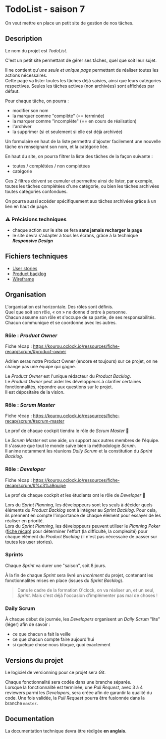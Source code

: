 # TodoList - saison 7

On veut mettre en place un petit site de gestion de nos tâches.

## Description

Le nom du projet est _TodoList_.

C'est un petit site permettant de gérer ses tâches, quel que soit leur sujet.

Il ne contient qu'_une seule et unique page_ permettant de réaliser toutes les actions nécessaires.  
Cette page va lister toutes les tâches déjà saisies, ainsi que leurs catégories respectives. Seules les tâches actives (non archivées) sont affichées par défaut.

Pour chaque tâche, on pourra :

- modifier son nom
- la marquer comme "complète" (== terminée)
- la marquer comme "incomplète" (== en cours de réalisation)
- l'archiver
- la supprimer (si et seulement si elle est déjà archivée)

Un formulaire en haut de la liste permettra d'ajouter facilement une nouvelle tâche en renseignant son nom, et la catégorie liée.

En haut du site, on pourra filtrer la liste des tâches de la façon suivante :

- toutes / complétées / non complétées
- catégorie

Ces 2 filtres doivent se cumuler et permettre ainsi de lister, par exemple, toutes les tâches complétées d'une catégorie, ou bien les tâches archivées toutes catégories confondues.

On pourra aussi accéder spécifiquement aux tâches archivées grâce à un lien en haut de page.

### :warning: Précisions techniques

- chaque action sur le site se fera **sans jamais recharger la page**
- le site devra s'adapter à tous les écrans, grâce à la technique **_Responsive Design_**

## Fichiers techniques

- [User stories](docs/user_stories.md)
- [Product backlog](docs/product_backlog.md)
- [Wireframe](docs/wireframe.png)

## Organisation

L'organisation est horizontale. Des rôles sont définis.  
Quel que soit son rôle, « on » ne donne d'ordre à personne.  
Chacun assume son rôle et s'occupe de sa partie, de ses responsabilités.  
Chacun communique et se coordonne avec les autres.

### Rôle : _Product Owner_

Fiche récap : https://kourou.oclock.io/ressources/fiche-recap/scrum/#product-owner

Adrien seras notre Product Owner (encore et toujours) sur ce projet, on ne change pas une équipe qui gagne.

Le _Product Owner_ est l'unique rédacteur du _Product Backlog_.  
Le _Product Owner_ peut aider les développeurs à clarifier certaines fonctionnalités, répondre aux questions sur le projet.  
Il est dépositaire de la vision.

### Rôle : _Scrum Master_

Fiche récap : https://kourou.oclock.io/ressources/fiche-recap/scrum/#scrum-master

Le prof de chaque cockpit tiendra le rôle de _Scrum Master_ :pray:

Le _Scrum Master_ est une aide, un support aux autres membres de l'équipe.  
Il s'assure que tout le monde suive bien la méthodologie _Scrum_.  
Il anime notamment les réunions _Daily Scrum_ et la constitution du _Sprint Backlog_.

### Rôle : _Developer_

Fiche récap : https://kourou.oclock.io/ressources/fiche-recap/scrum/#%c3%a9quipe

Le prof de chaque cockpit _et_ les étudiants ont le rôle de _Developer_ :muscle:

Lors du _Sprint Planning_, les développeurs sont les seuls à décider quels éléments du _Product Backlog_ sont à intégrer au _Sprint Backlog_. Pour cela, ils prennent en compte l'importance de chaque élément pour essayer de les réaliser en priorité.  
Lors du _Sprint Planning_, les développeurs peuvent utiliser le _Planning Poker_ ([fiche récap](https://kourou.oclock.io/ressources/fiche-recap/scrum/#sprint-planning)) pour déterminer l'effort (la difficulté, la complexité) pour chaque élément du _Product Backlog_ (il n'est pas nécessaire de passer sur toutes les user stories).

### Sprints

Chaque _Sprint_ va durer une "saison", soit 8 jours.

À la fin de chaque _Sprint_ sera livré un _Incrément_ du projet, contenant les fonctionnalités mises en place (issues du _Sprint Backlog_).

> Dans le cadre de la formation O'clock, on va réaliser un, et un seul, _Sprint_. Mais c'est déjà l'occasion d'implémenter pas mal de choses !

### Daily Scrum

À chaque début de journée, les _Developers_ organisent un _Daily Scrum_ "lite" (léger) afin de savoir :

- ce que chacun a fait la veille
- ce que chacun compte faire aujourd'hui
- si quelque chose nous bloque, quoi exactement

## Versions du projet

Le logiciel de versionning pour ce projet sera _Git_.

Chaque fonctionnalité sera codée dans une branche séparée.  
Lorsque la fonctionnalité est terminée, une _Pull Request_, avec 3 à 4 reviewers parmi les _Developers_, sera créée afin de garantir la qualité du code. Une fois validée, la _Pull Request_ pourra être fusionnée dans la branche `master`.

## Documentation

La documentation technique devra être rédigée **en anglais**.

